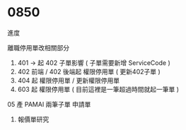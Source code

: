 # 0850

進度

離職停用單改相關部分
1. 401 -> 起 402 子單影響 ( 子單需要新增 ServiceCode )
2. 402 前端 / 402 後端起 權限停用單 ( 更新402子單 )
3. 404 起 權限停用單 / 更新權限停用單
4. 603 起 權限停用單 ( 目前這裡是一筆超過時間就起一筆單 )

05 產 PAMAI 兩筆子單 申請單
1. 報價單研究
